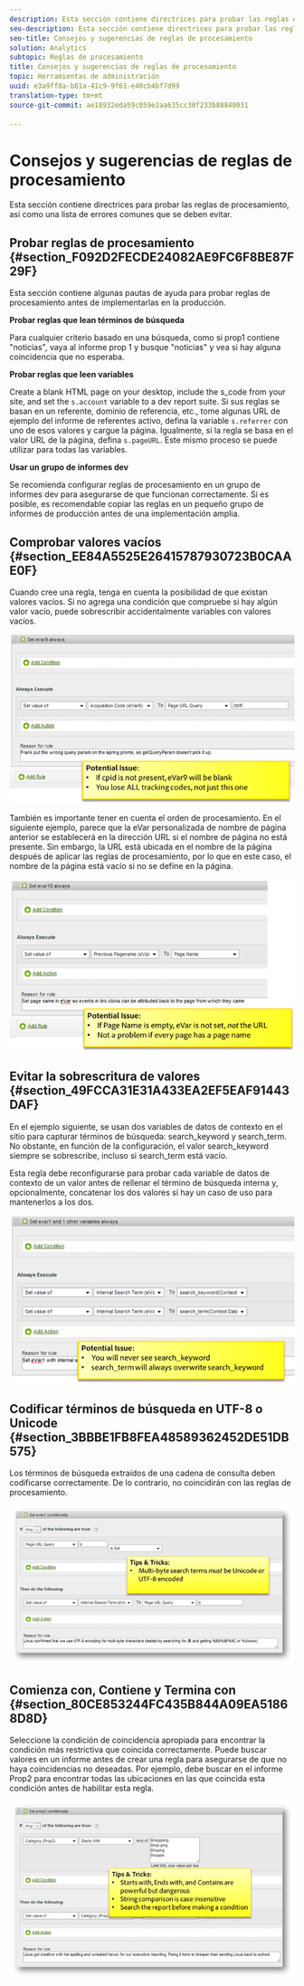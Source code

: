 ```yaml
---
description: Esta sección contiene directrices para probar las reglas de procesamiento, así como una lista de errores comunes que se deben evitar.
seo-description: Esta sección contiene directrices para probar las reglas de procesamiento, así como una lista de errores comunes que se deben evitar.
seo-title: Consejos y sugerencias de reglas de procesamiento
solution: Analytics
subtopic: Reglas de procesamiento
title: Consejos y sugerencias de reglas de procesamiento
topic: Herramientas de administración
uuid: e3a9ff8a-b81a-41c9-9f61-e40cb4bf7d99
translation-type: tm+mt
source-git-commit: ae18932eda59c059e2aa635cc30f233b88840031

---
```



# Consejos y sugerencias de reglas de procesamiento

Esta sección contiene directrices para probar las reglas de procesamiento, así como una lista de errores comunes que se deben evitar.

## Probar reglas de procesamiento {#section_F092D2FECDE24082AE9FC6F8BE87F29F}

Esta sección contiene algunas pautas de ayuda para probar reglas de procesamiento antes de implementarlas en la producción.

**Probar reglas que lean términos de búsqueda**

Para cualquier criterio basado en una búsqueda, como si prop1 contiene "noticias", vaya al informe prop 1 y busque "noticias" y vea si hay alguna coincidencia que no esperaba.

**Probar reglas que leen variables**

Create a blank HTML page on your desktop, include the s_code from your site, and set the `s.account` variable to a dev report suite. Si sus reglas se basan en un referente, dominio de referencia, etc., tome algunas URL de ejemplo del informe de referentes activo, defina la variable `s.referrer` con uno de esos valores y cargue la página. Igualmente, si la regla se basa en el valor URL de la página, defina `s.pageURL`. Este mismo proceso se puede utilizar para todas las variables.

**Usar un grupo de informes dev**

Se recomienda configurar reglas de procesamiento en un grupo de informes dev para asegurarse de que funcionan correctamente. Si es posible, es recomendable copiar las reglas en un pequeño grupo de informes de producción antes de una implementación amplia.

## Comprobar valores vacíos {#section_EE84A5525E26415787930723B0CAAE0F}

Cuando cree una regla, tenga en cuenta la posibilidad de que existan valores vacíos. Si no agrega una condición que compruebe si hay algún valor vacío, puede sobrescribir accidentalmente variables con valores vacíos.

![](assets/tips-set-value-acquisition-code.png)

También es importante tener en cuenta el orden de procesamiento. En el siguiente ejemplo, parece que la eVar personalizada de nombre de página anterior se establecerá en la dirección URL si el nombre de página no está presente. Sin embargo, la URL está ubicada en el nombre de la página después de aplicar las reglas de procesamiento, por lo que en este caso, el nombre de la página está vacío si no se define en la página.

![](assets/tips-copy-page-name-to-evar.png)

## Evitar la sobrescritura de valores {#section_49FCCA31E31A433EA2EF5EAF91443DAF}

En el ejemplo siguiente, se usan dos variables de datos de contexto en el sitio para capturar términos de búsqueda: search_keyword y search_term. No obstante, en función de la configuración, el valor search_keyword siempre se sobrescribe, incluso si search_term está vacío.

Esta regla debe reconfigurarse para probar cada variable de datos de contexto de un valor antes de rellenar el término de búsqueda interna y, opcionalmente, concatenar los dos valores si hay un caso de uso para mantenerlos a los dos.

![](assets/tips-search-keyword.png)

## Codificar términos de búsqueda en UTF-8 o Unicode {#section_3BBBE1FB8FEA48589362452DE51DB575}

Los términos de búsqueda extraídos de una cadena de consulta deben codificarse correctamente. De lo contrario, no coincidirán con las reglas de procesamiento.

![](assets/tips-multibyte.png)

## Comienza con, Contiene y Termina con {#section_80CE853244FC435B844A09EA51868D8D}

Seleccione la condición de coincidencia apropiada para encontrar la condición más restrictiva que coincida correctamente. Puede buscar valores en un informe antes de crear una regla para asegurarse de que no haya coincidencias no deseadas. Por ejemplo, debe buscar en el informe Prop2 para encontrar todas las ubicaciones en las que coincida esta condición antes de habilitar esta regla.

![](assets/tips-startswith.png)
